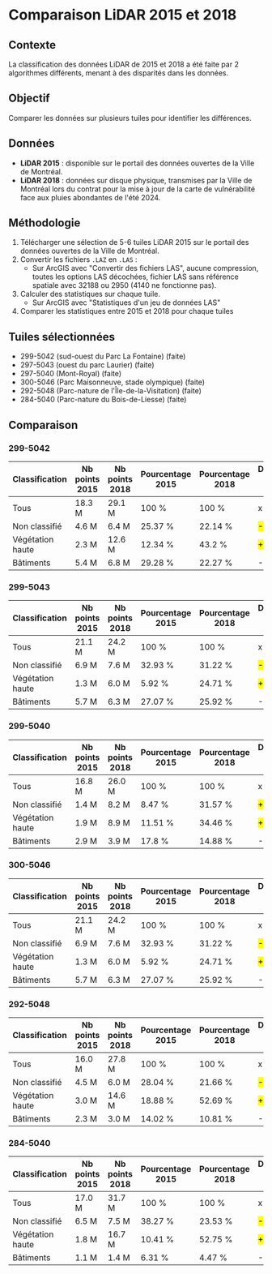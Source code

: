 # Comparaison LiDAR 2015 et 2018

## Contexte
La classification des données LiDAR de 2015 et 2018 a été faite par 2 algorithmes différents, menant à des disparités dans les données.

## Objectif
Comparer les données sur plusieurs tuiles pour identifier les différences.

## Données
- **LiDAR 2015** : disponible sur le portail des données ouvertes de la Ville de Montréal.
- **LiDAR 2018** : données sur disque physique, transmises par la Ville de Montréal lors du contrat pour la mise à jour de la carte de vulnérabilité face aux pluies abondantes de l'été 2024.

## Méthodologie
1. Télécharger une sélection de 5-6 tuiles LiDAR 2015 sur le portail des données ouvertes de la Ville de Montréal.
2. Convertir les fichiers `.LAZ` en `.LAS` :
    - Sur ArcGIS avec "Convertir des fichiers LAS", aucune compression, toutes les options LAS décochées, fichier LAS sans référence spatiale avec 32188 ou 2950 (4140 ne fonctionne pas).
3. Calculer des statistiques sur chaque tuile.
    - Sur ArcGIS avec "Statistiques d'un jeu de données LAS"
4. Comparer les statistiques entre 2015 et 2018 pour chaque tuiles

## Tuiles sélectionnées
- 299-5042 (sud-ouest du Parc La Fontaine) (faite)
- 297-5043 (ouest du parc Laurier) (faite)
- 297-5040 (Mont-Royal) (faite)
- 300-5046 (Parc Maisonneuve, stade olympique) (faite)
- 292-5048 (Parc-nature de l'Île-de-la-Visitation) (faite)
- 284-5040 (Parc-nature du Bois-de-Liesse) (faite)

## Comparaison

### 299-5042
| Classification     | Nb points 2015 | Nb points 2018 | Pourcentage 2015 | Pourcentage 2018 | Différence 2018-2015 |
|-------------------|----------------|----------------|------------------|------------------|----------------------|
| Tous              | 18.3 M         | 29.1 M         | 100 %            | 100 %            | x                    |
| Non classifié     | 4.6 M          | 6.4 M          | 25.37 %          | 22.14 %          | <mark>-3.23 %        |
| Végétation haute  | 2.3 M          | 12.6 M         | 12.34 %          | 43.2 %           | <mark>+30.86 %       |
| Bâtiments         | 5.4 M          | 6.8 M          | 29.28 %          | 22.27 %          | -7.01 %              |

### 299-5043
| Classification     | Nb points 2015 | Nb points 2018 | Pourcentage 2015 | Pourcentage 2018 | Différence 2018-2015 |
|-------------------|----------------|----------------|------------------|------------------|----------------------|
| Tous              | 21.1 M         | 24.2 M         | 100 %            | 100 %            | x                    |
| Non classifié     | 6.9 M          | 7.6 M          | 32.93 %          | 31.22 %          | <mark> -1.71 %       |
| Végétation haute  | 1.3 M          | 6.0 M          | 5.92 %           | 24.71 %          | <mark> +18.79 %      |
| Bâtiments         | 5.7 M          | 6.3 M          | 27.07 %          | 25.92 %          | -1.15 %              |

### 299-5040
| Classification     | Nb points 2015 | Nb points 2018 | Pourcentage 2015 | Pourcentage 2018 | Différence 2018-2015 |
|-------------------|----------------|----------------|------------------|------------------|----------------------|
| Tous              | 16.8 M         | 26.0 M         | 100 %            | 100 %            | x                    |
| Non classifié     | 1.4 M          | 8.2 M          | 8.47 %           | 31.57 %          | <mark>+23.1 %        |
| Végétation haute  | 1.9 M          | 8.9 M          | 11.51 %          | 34.46 %          | <mark>+22.95 %       |
| Bâtiments         | 2.9 M          | 3.9 M          | 17.8 %           | 14.88 %          | -2.92 %              |

### 300-5046
| Classification     | Nb points 2015 | Nb points 2018 | Pourcentage 2015 | Pourcentage 2018 | Différence 2018-2015 |
|-------------------|----------------|----------------|------------------|------------------|----------------------|
| Tous              | 21.1 M         | 24.2 M         | 100 %            | 100 %            | x                    |
| Non classifié     | 6.9 M          | 7.6 M          | 32.93 %          | 31.22 %          | <mark>-1.71 %        |
| Végétation haute  | 1.3 M          | 6.0 M          | 5.92 %           | 24.71 %          | <mark>+18.79 %       |
| Bâtiments         | 5.7 M          | 6.3 M          | 27.07 %          | 25.92 %          | -1.15 %              |

### 292-5048
| Classification     | Nb points 2015 | Nb points 2018 | Pourcentage 2015 | Pourcentage 2018 | Différence 2018-2015 |
|-------------------|----------------|----------------|------------------|------------------|----------------------|
| Tous              | 16.0 M         | 27.8 M         | 100 %            | 100 %            | x                    |
| Non classifié     | 4.5 M          | 6.0 M          | 28.04 %          | 21.66 %          | <mark>-6.38 %        |
| Végétation haute  | 3.0 M          | 14.6 M         | 18.88 %          | 52.69 %          | <mark>+33.81 %       |
| Bâtiments         | 2.3 M          | 3.0 M          | 14.02 %          | 10.81 %          | -3.21 %              |

### 284-5040
| Classification     | Nb points 2015 | Nb points 2018 | Pourcentage 2015 | Pourcentage 2018 | Différence 2018-2015 |
|-------------------|----------------|----------------|------------------|------------------|----------------------|
| Tous              | 17.0 M         | 31.7 M         | 100 %            | 100 %            | x                    |
| Non classifié     | 6.5 M          | 7.5 M          | 38.27 %          | 23.53 %          | <mark>-14.74 %       |
| Végétation haute  | 1.8 M          | 16.7 M         | 10.41 %          | 52.75 %          | <mark>+42.34 %       |
| Bâtiments         | 1.1 M          | 1.4 M          | 6.31 %           | 4.47 %           | -1.84 %              |

